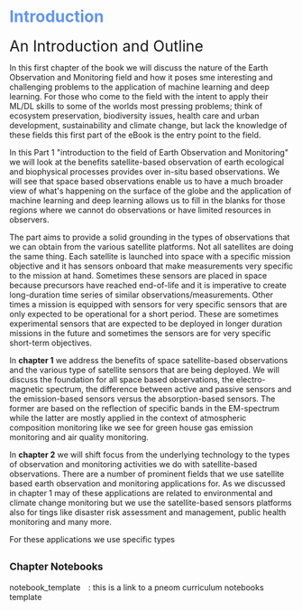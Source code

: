 # <span style="color:cornflowerblue;">Introduction</span>

<span style="font-size:20pt">An Introduction and Outline</span>

In this first chapter of the book we will discuss the nature of the Earth Observation and Monitoring field and how it poses sme interesting and challenging problems to the application of machine learning and deep learning. For those who come to the field with the intent to apply their ML/DL skills to some of the worlds most pressing problems; think of ecosystem preservation, biodiversity issues, health care and urban development, sustainability and climate change, but lack the knowledge of these fields this first part of the eBook is the entry point to the field.

In this Part 1 "introduction to the field of Earth Observation and Monitoring" we will look at the benefits satellite-based observation of earth ecological and biophysical processes provides over in-situ based observations. We will see that space based observations enable us to have a much broader view of what's happening on the surface of the globe and the application of machine learning and deep learning allows us to fill in the blanks for those regions where we cannot do observations or have limited resources in observers.

The part aims to provide a solid grounding in the types of observations that we can obtain from the various satellite platforms. Not all satellites are doing the same thing. Each satellite is launched into space with a specific mission objective and it has sensors onboard that make measurements very specific to the mission at hand. Sometimes these sensors are placed in space because precursors have reached end-of-life and it is imperative to create long-duration time series of similar observations/measurements. Other times a mission is equipped with sensors for very specific sensors that are only expected to be operational for a short period. These are sometimes experimental sensors that are expected to be deployed in longer duration missions in the future and sometimes the sensors are for very specific short-term objectives.

In **chapter 1** we address the benefits of space satellite-based observations and the various type of satellite sensors that are being deployed. We will discuss the foundation for all space based observations, the electro-magnetic spectrum, the difference between active and passive sensors and the emission-based sensors versus the absorption-based sensors. The former are based on the reflection of specific bands in the EM-spectrum while the latter are mostly applied in the context of atmospheric composition monitoring like we see for green house gas emission monitoring and air quality monitoring.

In **chapter 2** we will shift focus from the underlying technology to the types of observation and monitoring activities we do with satellite-based observations. There are a number of prominent fields that we use satellite based earth observation and monitoring applications for. As we discussed in chapter 1 may of these applications are related to environmental and climate change monitoring but we use the satellite-based sensors platforms also for tings like disaster risk assessment and management, public health monitoring and many more. 

For these applications we use specific types 

## <span style="font-size:smaller;">Chapter Notebooks</span>

notebook_template  [<i class="fa-solid fa-arrow-circle-right" style="margin-left:10px;color:teal;"></i>](notebooks/notebook-template)
: this is a link to a pneom curriculum notebooks template
